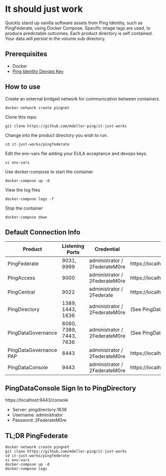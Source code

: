 # It should just work

Quickly stand up vanilla software assets from Ping Identity, such as PingFederate, using Docker Compose.  Specific image tags are used, to produce predictable outcomes.  Each product directory is self contained.  Your data will persist in the volume sub directory.

## Prerequisites

* Docker
* [Ping Identity Devops Key](https://pingidentity-devops.gitbook.io/devops/getstarted/devopsregistration)

## How to use

Create an external bridged network for communication between containers.

```
docker network create pingnet
```

Clone this repo.

```
git clone https://github.com/mdeller-ping/it-just-works
```

Change into the product directory you wish to run.

```
cd it-just-works/pingfederate
```

Edit the env-vars file adding your EULA acceptance and devops keys.

```
vi env-vars
```

Use docker-compose to start the container

```
docker-compose up -d
```

View the log files

```
docker-compose logs -f
```

Stop the container

```
docker-compose down
```

## Default Connection Info

| Product | Listening Ports | Credential | URL |
| --- | --- | --- | --- |
| PingFederate | 9031, 9999 | administrator / 2FederateM0re | https://localhost:9999/pingfederate |
| PingAccess | 9000 | administrator / 2FederateM0re | https://localhost:9000 |
| PingCentral | 9022 | administrator / 2Federate | https://localhost:9022 |
| PingDirectory | 1389, 1443, 1636 | administrator / 2FederateM0re | (See PingDataConsole) |
| PingDataGovernance | 8080, 7389, 7443, 7636 | administrator / 2FederateM0re | (See PingDataConsole) |
| PingDataGovernance PAP | 8443 | administrator / 2FederateM0re | https://localhost:8443 |
| PingDataConsole | 9443 | administrator / 2FederateM0re | https://localhost:9443/console |

## PingDataConsole Sign In to PingDirectory

https://localhost:9443/console

* Server: pingdirectory:1636
* Username: administrator
* Password: 2FederateM0re

## TL;DR PingFederate

```
docker network create pingnet
git clone https://github.com/mdeller-ping/it-just-works
cd it-just-works/pingfederate
vi env-vars
docker-compose up -d
docker-compose logs
```
